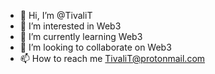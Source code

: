 - 👋 Hi, I’m @TivaliT
- 👀 I’m interested in Web3
- 🌱 I’m currently learning Web3
- 💞️ I’m looking to collaborate on Web3
- 📫 How to reach me TivaliT@protonmail.com

<!---
TivaliT/TivaliT is a ✨ special ✨ repository because its `README.md` (this file) appears on your GitHub profile.
You can click the Preview link to take a look at your changes.
--->

